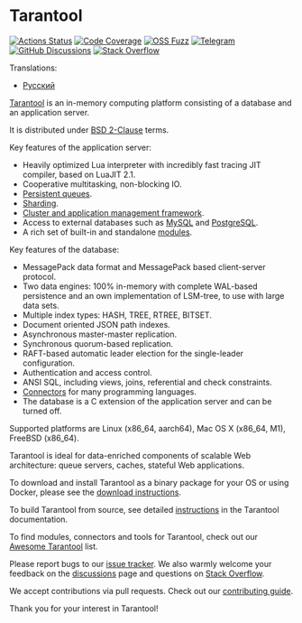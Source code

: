# Tarantool

[![Actions Status][actions-badge]][actions-url]
[![Code Coverage][coverage-badge]][coverage-url]
[![OSS Fuzz][oss-fuzz-badge]][oss-fuzz-url]
[![Telegram][telegram-badge]][telegram-url]
[![GitHub Discussions][discussions-badge]][discussions-url]
[![Stack Overflow][stackoverflow-badge]][stackoverflow-url]

Translations:
- [Русский](https://github.com/tarantool/tarantool/blob/master/README_ru.md)

[Tarantool][tarantool-url] is an in-memory computing platform consisting of a
database and an application server.

It is distributed under [BSD 2-Clause][license] terms.

Key features of the application server:

* Heavily optimized Lua interpreter with incredibly fast tracing JIT compiler,
  based on LuaJIT 2.1.
* Cooperative multitasking, non-blocking IO.
* [Persistent queues][queue].
* [Sharding][vshard].
* [Cluster and application management framework][cartridge].
* Access to external databases such as [MySQL][mysql] and [PostgreSQL][pg].
* A rich set of built-in and standalone [modules][modules].

Key features of the database:

* MessagePack data format and MessagePack based client-server protocol.
* Two data engines: 100% in-memory with complete WAL-based persistence and an
  own implementation of LSM-tree, to use with large data sets.
* Multiple index types: HASH, TREE, RTREE, BITSET.
* Document oriented JSON path indexes.
* Asynchronous master-master replication.
* Synchronous quorum-based replication.
* RAFT-based automatic leader election for the single-leader configuration.
* Authentication and access control.
* ANSI SQL, including views, joins, referential and check constraints.
* [Connectors][connectors] for many programming languages.
* The database is a C extension of the application server and can be turned
  off.

Supported platforms are Linux (x86_64, aarch64), Mac OS X (x86_64, M1), FreeBSD
(x86_64).

Tarantool is ideal for data-enriched components of scalable Web architecture:
queue servers, caches, stateful Web applications.

To download and install Tarantool as a binary package for your OS or using
Docker, please see the [download instructions][download].

To build Tarantool from source, see detailed [instructions][building] in the
Tarantool documentation.

To find modules, connectors and tools for Tarantool, check out our [Awesome
Tarantool][awesome-list] list.

Please report bugs to our [issue tracker][issue-tracker]. We also warmly
welcome your feedback on the [discussions][discussions-url] page and questions
on [Stack Overflow][stackoverflow-url].

We accept contributions via pull requests. Check out our [contributing
guide][contributing].

Thank you for your interest in Tarantool!

[actions-badge]: https://github.com/tarantool/tarantool/workflows/release/badge.svg
[actions-url]: https://github.com/tarantool/tarantool/actions
[coverage-badge]: https://coveralls.io/repos/github/tarantool/tarantool/badge.svg?branch=master
[coverage-url]: https://coveralls.io/github/tarantool/tarantool?branch=master
[telegram-badge]: https://img.shields.io/badge/Telegram-join%20chat-blue.svg
[telegram-url]: http://telegram.me/tarantool
[discussions-badge]: https://img.shields.io/github/discussions/tarantool/tarantool
[discussions-url]: https://github.com/tarantool/tarantool/discussions
[stackoverflow-badge]: https://img.shields.io/badge/stackoverflow-tarantool-orange.svg
[stackoverflow-url]: https://stackoverflow.com/questions/tagged/tarantool
[oss-fuzz-badge]: https://oss-fuzz-build-logs.storage.googleapis.com/badges/tarantool.svg
[oss-fuzz-url]: https://oss-fuzz.com/coverage-report/job/libfuzzer_asan_tarantool/latest
[tarantool-url]: https://www.tarantool.io/en/
[license]: LICENSE
[modules]: https://www.tarantool.io/en/download/rocks
[queue]: https://github.com/tarantool/queue
[vshard]: https://github.com/tarantool/vshard
[cartridge]: https://github.com/tarantool/cartridge
[mysql]: https://github.com/tarantool/mysql
[pg]: https://github.com/tarantool/pg
[connectors]: https://www.tarantool.io/en/download/connectors
[download]: https://www.tarantool.io/en/download/
[building]: https://www.tarantool.io/en/doc/latest/dev_guide/building_from_source/
[issue-tracker]: https://github.com/tarantool/tarantool/issues
[contributing]: CONTRIBUTING.md
[awesome-list]: https://github.com/tarantool/awesome-tarantool/
